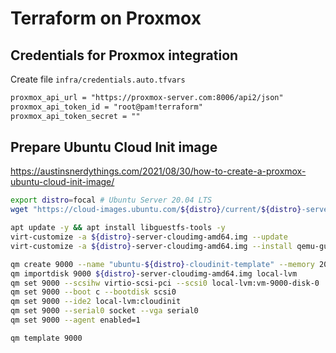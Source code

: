 # Terraform on Proxmox

## Credentials for Proxmox integration
Create file `infra/credentials.auto.tfvars`

```txt
proxmox_api_url = "https://proxmox-server.com:8006/api2/json"
proxmox_api_token_id = "root@pam!terraform"
proxmox_api_token_secret = ""
```

## Prepare Ubuntu Cloud Init image
https://austinsnerdythings.com/2021/08/30/how-to-create-a-proxmox-ubuntu-cloud-init-image/

```bash
export distro=focal # Ubuntu Server 20.04 LTS
wget "https://cloud-images.ubuntu.com/${distro}/current/${distro}-server-cloudimg-amd64.img"

apt update -y && apt install libguestfs-tools -y
virt-customize -a ${distro}-server-cloudimg-amd64.img --update
virt-customize -a ${distro}-server-cloudimg-amd64.img --install qemu-guest-agent,wget,curl,telnet,unzip

qm create 9000 --name "ubuntu-${distro}-cloudinit-template" --memory 2048 --cores 2 --net0 virtio,bridge=vmbr1
qm importdisk 9000 ${distro}-server-cloudimg-amd64.img local-lvm
qm set 9000 --scsihw virtio-scsi-pci --scsi0 local-lvm:vm-9000-disk-0
qm set 9000 --boot c --bootdisk scsi0
qm set 9000 --ide2 local-lvm:cloudinit
qm set 9000 --serial0 socket --vga serial0
qm set 9000 --agent enabled=1

qm template 9000
```
